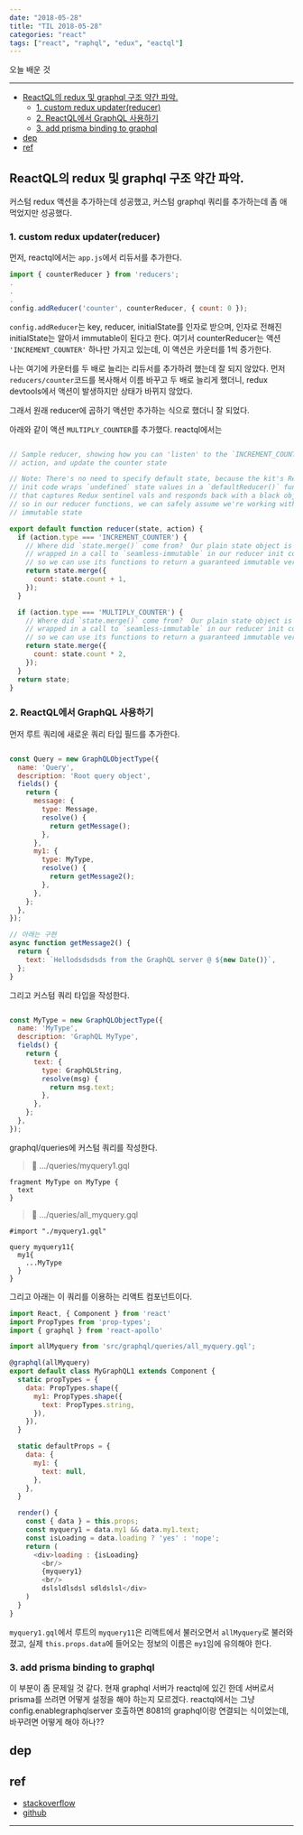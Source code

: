 ```yaml
---
date: "2018-05-28"
title: "TIL 2018-05-28"
categories: "react"
tags: ["react", "raphql", "edux", "eactql"]
---
```


오늘 배운 것

----------

- [ReactQL의 redux 및 graphql 구조 약간 파악.](#reactql의-redux-및-graphql-구조-약간-파악)
  - [1. custom redux updater(reducer)](#1-custom-redux-updaterreducer)
  - [2. ReactQL에서 GraphQL 사용하기](#2-reactql에서-graphql-사용하기)
  - [3. add prisma binding to graphql](#3-add-prisma-binding-to-graphql)
- [dep](#dep)
- [ref](#ref)

## ReactQL의 redux 및 graphql 구조 약간 파악.

커스텀 redux 액션을 추가하는데 성공했고, 커스텀 graphql 쿼리를 추가하는데 좀 애먹었지만 성공했다.

### 1. custom redux updater(reducer)

먼저, reactql에서는 `app.js`에서 리듀서를 추가한다.

```js
import { counterReducer } from 'reducers';
.
.
.
config.addReducer('counter', counterReducer, { count: 0 });
```

`config.addReducer`는 key, reducer, initialState를 인자로 받으며, 인자로 전해진 initialState는 알아서 immutable이 된다고 한다.
여기서 counterReducer는 액션 `'INCREMENT_COUNTER'` 하나만 가지고 있는데, 이 액션은 카운터를 1씩 증가한다.

나는 여기에 카운터를 두 배로 늘리는 리듀서를 추가하려 했는데 잘 되지 않았다.
먼저 `reducers/counter`코드를 복사해서 이름 바꾸고 두 배로 늘리게 했더니, redux devtools에서 액션이 발생하지만 상태가 바뀌지 않았다.

그래서 원래 reducer에 곱하기 액션만 추가하는 식으로 했더니 잘 되었다.

아래와 같이 액션 `MULTIPLY_COUNTER`를 추가했다. reactql에서는

```js

// Sample reducer, showing how you can 'listen' to the `INCREMENT_COUNTER`
// action, and update the counter state

// Note: There's no need to specify default state, because the kit's Redux
// init code wraps `undefined` state values in a `defaultReducer()` function,
// that captures Redux sentinel vals and responds back with a black object --
// so in our reducer functions, we can safely assume we're working with 'real'
// immutable state

export default function reducer(state, action) {
  if (action.type === 'INCREMENT_COUNTER') {
    // Where did `state.merge()` come from?  Our plain state object is automatically
    // wrapped in a call to `seamless-immutable` in our reducer init code,
    // so we can use its functions to return a guaranteed immutable version
    return state.merge({
      count: state.count + 1,
    });
  }

  if (action.type === 'MULTIPLY_COUNTER') {
    // Where did `state.merge()` come from?  Our plain state object is automatically
    // wrapped in a call to `seamless-immutable` in our reducer init code,
    // so we can use its functions to return a guaranteed immutable version
    return state.merge({
      count: state.count * 2,
    });
  }
  return state;
}

```

### 2. ReactQL에서 GraphQL 사용하기

먼저 루트 쿼리에 새로운 쿼리 타입 필드를 추가한다.

```js

const Query = new GraphQLObjectType({
  name: 'Query',
  description: 'Root query object',
  fields() {
    return {
      message: {
        type: Message,
        resolve() {
          return getMessage();
        },
      },
      my1: {
        type: MyType,
        resolve() {
          return getMessage2();
        },
      },
    };
  },
});

// 아래는 구현
async function getMessage2() {
  return {
    text: `Hellodsdsdsds from the GraphQL server @ ${new Date()}`,
  };
} 

```

그리고 커스텀 쿼리 타입을 작성한다.

```js

const MyType = new GraphQLObjectType({
  name: 'MyType',
  description: 'GraphQL MyType',
  fields() {
    return {
      text: {
        type: GraphQLString,
        resolve(msg) {
          return msg.text;
        },
      },
    };
  },
});
```

graphql/queries에 커스텀 쿼리를 작성한다.

> :file_folder: .../queries/myquery1.gql

```gql
fragment MyType on MyType {
  text
}
```

> :file_folder: .../queries/all_myquery.gql

```gql
#import "./myquery1.gql"

query myquery11{
  my1{
    ...MyType
  }
}

```

그리고 아래는 이 쿼리를 이용하는 리액트 컴포넌트이다.

```js
import React, { Component } from 'react'
import PropTypes from 'prop-types';
import { graphql } from 'react-apollo'

import allMyquery from 'src/graphql/queries/all_myquery.gql';

@graphql(allMyquery)
export default class MyGraphQL1 extends Component {
  static propTypes = {
    data: PropTypes.shape({
      my1: PropTypes.shape({
        text: PropTypes.string,
      }),
    }),
  }

  static defaultProps = {
    data: {
      my1: {
        text: null,
      },
    },
  }

  render() {
    const { data } = this.props;
    const myquery1 = data.my1 && data.my1.text;
    const isLoading = data.loading ? 'yes' : 'nope';
    return (
      <div>loading : {isLoading}
        <br/>
        {myquery1}
        <br/>
        dslsldlsdsl sdldslsl</div>
    )
  }
}
```

`myquery1.gql`에서 루트의 `myquery11`은 리액트에서 불러오면서 `allMyquery`로 불러와졌고, 실제 `this.props.data`에 들어오는 정보의 이름은 `my1`임에 유의해야 한다.

### 3. add prisma binding to graphql

이 부분이 좀 문제일 것 같다. 현재 graphql 서버가 reactql에 있긴 한데 서버로서 prisma를 쓰려면 어떻게 설정을 해야 하는지 모르겠다. reactql에서는 그냥 config.enablegraphqlserver 호출하면 8081의 graphql이랑 연결되는 식이었는데, 바꾸려면 어떻게 해야 하나??

## dep

## ref

- [stackoverflow](https://stackoverflow.com/questions/)
- [github](https://github.com/Epikem)

----------
